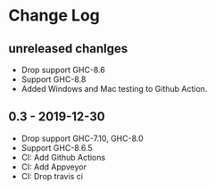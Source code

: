 # Change Log

## unreleased chanlges

- Drop support GHC-8.6
- Support GHC-8.8
- Added Windows and Mac testing to Github Action.

## 0.3 - 2019-12-30

- Drop support GHC-7.10, GHC-8.0
- Support GHC-8.6.5
- CI: Add Github Actions
- CI: Add Appveyor
- CI: Drop travis ci